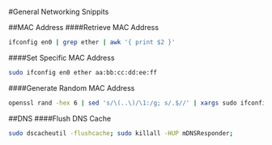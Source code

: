 #General Networking Snippits

##MAC Address
####Retrieve MAC Address
```Bash
ifconfig en0 | grep ether | awk '{ print $2 }'
```

####Set Specific MAC Address
```Bash
sudo ifconfig en0 ether aa:bb:cc:dd:ee:ff
```

####Generate Random MAC Address
```Bash
openssl rand -hex 6 | sed 's/\(..\)/\1:/g; s/.$//' | xargs sudo ifconfig en0 ether
```

##DNS
####Flush DNS Cache
```Bash
sudo dscacheutil -flushcache; sudo killall -HUP mDNSResponder;
```